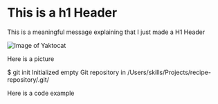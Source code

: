 # This is a h1 Header

This is a meaningful message explaining that I just made a H1 Header

![Image of Yaktocat](https://octodex.github.com/images/yaktocat.png)

Here is a picture

$ git init
Initialized empty Git repository in /Users/skills/Projects/recipe-repository/.git/

Here is a code example
